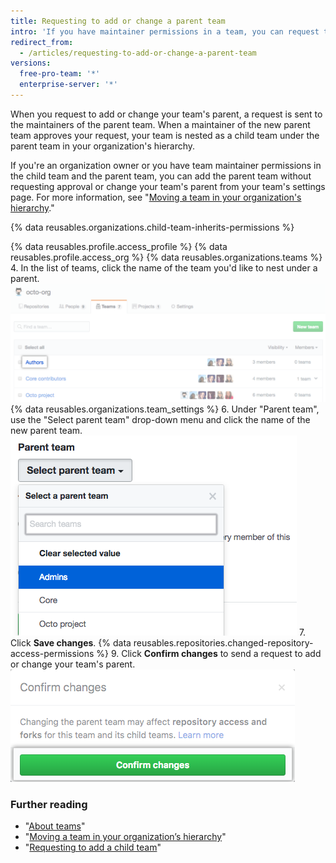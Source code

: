 ```yaml
---
title: Requesting to add or change a parent team
intro: 'If you have maintainer permissions in a team, you can request to nest your team under a parent team in your organization''s hierarchy.'
redirect_from:
  - /articles/requesting-to-add-or-change-a-parent-team
versions:
  free-pro-team: '*'
  enterprise-server: '*'
---
```


When you request to add or change your team's parent, a request is sent to the maintainers of the parent team. When a maintainer of the new parent team approves your request, your team is nested as a child team under the parent team in your organization's hierarchy.

If you're an organization owner or you have team maintainer permissions in the child team and the parent team, you can add the parent team without requesting approval or change your team's parent from your team's settings page. For more information, see "[Moving a team in your organization's hierarchy](/articles/moving-a-team-in-your-organization-s-hierarchy)."

{% data reusables.organizations.child-team-inherits-permissions %}

{% data reusables.profile.access_profile %}
{% data reusables.profile.access_org %}
{% data reusables.organizations.teams %}
4. In the list of teams, click the name of the team you'd like to nest under a parent.
  ![List of the organization's teams](/assets/images/help/teams/click-team-name.png)
{% data reusables.organizations.team_settings %}
6. Under "Parent team", use the "Select parent team" drop-down menu and click the name of the new parent team.
  ![Drop-down menu listing the organization's teams](/assets/images/help/teams/choose-parent-team.png)
7. Click **Save changes**.
{% data reusables.repositories.changed-repository-access-permissions %}
9. Click **Confirm changes** to send a request to add or change your team's parent.
  ![Modal box with information about the changes in repository access permissions](/assets/images/help/teams/confirm-new-parent-team.png)

### Further reading

- "[About teams](/articles/about-teams)"
- "[Moving a team in your organization’s hierarchy](/articles/moving-a-team-in-your-organization-s-hierarchy)"
- "[Requesting to add a child team](/articles/requesting-to-add-a-child-team)"
